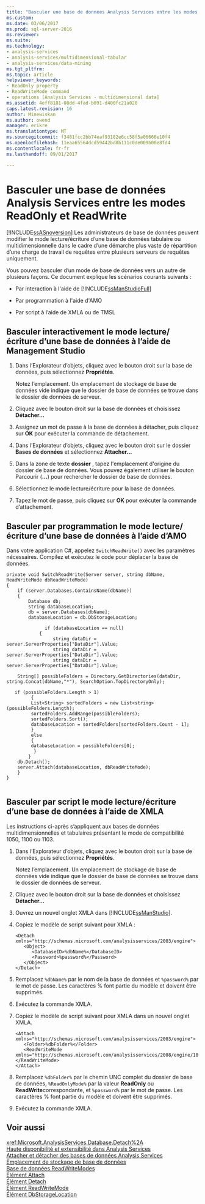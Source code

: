 ```yaml
---
title: "Basculer une base de données Analysis Services entre les modes ReadOnly et ReadWrite | Documents Microsoft"
ms.custom: 
ms.date: 03/06/2017
ms.prod: sql-server-2016
ms.reviewer: 
ms.suite: 
ms.technology:
- analysis-services
- analysis-services/multidimensional-tabular
- analysis-services/data-mining
ms.tgt_pltfrm: 
ms.topic: article
helpviewer_keywords:
- ReadOnly property
- ReadWriteMode command
- operations [Analysis Services - multidimensional data]
ms.assetid: 4eff8181-08dd-4fad-b091-d400fc21a020
caps.latest.revision: 16
author: Minewiskan
ms.author: owend
manager: erikre
ms.translationtype: MT
ms.sourcegitcommit: f3481fcc2bb74eaf93182e6cc58f5a06666e10f4
ms.openlocfilehash: 11eaa65564dcd59442bd8b111c0de009b00e8fd4
ms.contentlocale: fr-fr
ms.lasthandoff: 09/01/2017

---
```

# <a name="switch-an-analysis-services-database-between-readonly-and-readwrite-modes"></a>Basculer une base de données Analysis Services entre les modes ReadOnly et ReadWrite
  [!INCLUDE[ssASnoversion](../../includes/ssasnoversion-md.md)] Les administrateurs de base de données peuvent modifier le mode lecture/écriture d’une base de données tabulaire ou multidimensionnelle dans le cadre d’une démarche plus vaste de répartition d’une charge de travail de requêtes entre plusieurs serveurs de requêtes uniquement.  
  
 Vous pouvez basculer d’un mode de base de données vers un autre de plusieurs façons. Ce document explique les scénarios courants suivants :  
  
-   Par interaction à l'aide de [!INCLUDE[ssManStudioFull](../../includes/ssmanstudiofull-md.md)]  
  
-   Par programmation à l'aide d'AMO  
  
-   Par script à l’aide de XMLA ou de TMSL  
  
## <a name="switch-the-readwrite-mode-of-a-database-interactively-using-management-studio"></a>Basculer interactivement le mode lecture/écriture d’une base de données à l’aide de Management Studio  
  
1.  Dans l’Explorateur d’objets, cliquez avec le bouton droit sur la base de données, puis sélectionnez **Propriétés**.  
  
     Notez l’emplacement. Un emplacement de stockage de base de données vide indique que le dossier de base de données se trouve dans le dossier de données de serveur.  
  
2.  Cliquez avec le bouton droit sur la base de données et choisissez **Détacher…**  
  
3.  Assignez un mot de passe à la base de données à détacher, puis cliquez sur **OK** pour exécuter la commande de détachement.  
  
4.  Dans l’Explorateur d’objets, cliquez avec le bouton droit sur le dossier **Bases de données** et sélectionnez **Attacher…**  
  
5.  Dans la zone de texte **dossier** , tapez l'emplacement d'origine du dossier de base de données. Vous pouvez également utiliser le bouton Parcourir (**…**) pour rechercher le dossier de base de données.  
  
6.  Sélectionnez le mode lecture/écriture pour la base de données.  
  
7.  Tapez le mot de passe, puis cliquez sur **OK** pour exécuter la commande d’attachement.  
  
## <a name="switch-the-readwrite-mode-to-a-database-programmatically-using-amo"></a>Basculer par programmation le mode lecture/écriture d’une base de données à l’aide d’AMO  
 Dans votre application C#, appelez `SwitchReadWrite()` avec les paramètres nécessaires. Compilez et exécutez le code pour déplacer la base de données.  
  
```  
private void SwitchReadWrite(Server server, string dbName, ReadWriteMode dbReadWriteMode)  
{  
    if (server.Databases.ContainsName(dbName))  
    {  
        Database db;  
        string databaseLocation;  
        db = server.Databases[dbName];  
        databaseLocation = db.DbStorageLocation;  
  
              if (databaseLocation == null)  
            {  
                 string dataDir = server.ServerProperties["DataDir"].Value;  
                 string dataDir = server.ServerProperties["DataDir"].Value;  
                 string dataDir = server.ServerProperties["DataDir"].Value;  
  
    String[] possibleFolders = Directory.GetDirectories(dataDir, string.Concat(dbName,"*"), SearchOption.TopDirectoryOnly);  
  
   if (possibleFolders.Length > 1)  
         {  
         List<String> sortedFolders = new List<string>(possibleFolders.Length);  
         sortedFolders.AddRange(possibleFolders);  
         sortedFolders.Sort();  
         databaseLocation = sortedFolders[sortedFolders.Count - 1];  
         }  
         else  
         {  
         databaseLocation = possibleFolders[0];  
          }  
        }  
    db.Detach();  
    server.Attach(databaseLocation, dbReadWriteMode);  
    }  
}  
  
```  
  
## <a name="switch-the-readwrite-mode-to-a-database-by-script-using-xmla"></a>Basculer par script le mode lecture/écriture d’une base de données à l’aide de XMLA  
 Les instructions ci-après s’appliquent aux bases de données multidimensionnelles et tabulaires présentant le mode de compatibilité 1050, 1100 ou 1103.  
  
1.  Dans l’Explorateur d’objets, cliquez avec le bouton droit sur la base de données, puis sélectionnez **Propriétés**.  
  
     Notez l’emplacement. Un emplacement de stockage de base de données vide indique que le dossier de base de données se trouve dans le dossier de données de serveur.  
  
2.  Cliquez avec le bouton droit sur la base de données et choisissez **Détacher…**  
  
3.  Ouvrez un nouvel onglet XMLA dans [!INCLUDE[ssManStudio](../../includes/ssmanstudio-md.md)].  
  
4.  Copiez le modèle de script suivant pour XMLA :  
  
    ```  
    <Detach xmlns="http://schemas.microsoft.com/analysisservices/2003/engine">  
       <Object>  
          <DatabaseID>%dbName%</DatabaseID>  
          <Password>%password%</Password>  
       </Object>  
    </Detach>  
    ```  
  
5.  Remplacez `%dbName%` par le nom de la base de données et `%password%` par le mot de passe. Les caractères % font partie du modèle et doivent être supprimés.  
  
6.  Exécutez la commande XMLA.  
  
7.  Copiez le modèle de script suivant pour XMLA dans un nouvel onglet XMLA.  
  
    ```  
    <Attach xmlns="http://schemas.microsoft.com/analysisservices/2003/engine">  
       <Folder>%dbFolder%</Folder>  
       <ReadWriteMode xmlns="http://schemas.microsoft.com/analysisservices/2008/engine/100">%ReadOnlyMode%</ReadWriteMode>  
    </Attach>  
    ```  
  
8.  Remplacez `%dbFolder%` par le chemin UNC complet du dossier de base de données, `%ReadOnlyMode%` par la valeur **ReadOnly** ou **ReadWrite**correspondante, et `%password%` par le mot de passe. Les caractères % font partie du modèle et doivent être supprimés.  
  
9. Exécutez la commande XMLA.  
  
## <a name="see-also"></a>Voir aussi  
 <xref:Microsoft.AnalysisServices.Database.Detach%2A>   
 [Haute disponibilité et extensibilité dans Analysis Services](../../analysis-services/instances/high-availability-and-scalability-in-analysis-services.md)   
 [Attacher et détacher des bases de données Analysis Services](../../analysis-services/multidimensional-models/attach-and-detach-analysis-services-databases.md)   
 [Emplacement de stockage de base de données](../../analysis-services/multidimensional-models/database-storage-location.md)   
 [Base de données ReadWriteModes](../../analysis-services/multidimensional-models/database-readwritemodes.md)   
 [Élément Attach](../../analysis-services/xmla/xml-elements-commands/attach-element.md)   
 [Élément Detach](../../analysis-services/xmla/xml-elements-commands/detach-element.md)   
 [Élément ReadWriteMode](../../analysis-services/xmla/xml-elements-properties/readwritemode-element.md)   
 [Élément DbStorageLocation](../../analysis-services/xmla/xml-elements-properties/dbstoragelocation-element.md)  
  
  
